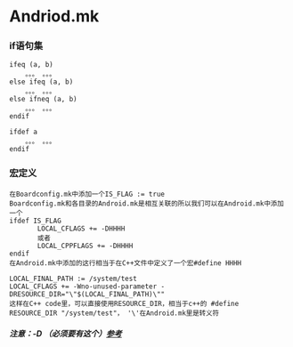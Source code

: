 # Andriod.mk

### if语句集

	ifeq (a, b)
		。。。 。。。
	else ifeq (a, b)
		。。。 。。。
	else ifneq (a, b)
		。。。 。。。
	endif
	
	ifdef a
		。。。 。。。
	endif
	
### 宏定义

	在Boardconfig.mk中添加一个IS_FLAG := true
	Boardconfig.mk和各目录的Android.mk是相互关联的所以我们可以在Android.mk中添加一个
	ifdef IS_FLAG
           LOCAL_CFLAGS += -DHHHH
           或者
           LOCAL_CPPFLAGS += -DHHHH
	endif
	在Android.mk中添加的这行相当于在C++文件中定义了一个宏#define HHHH

	LOCAL_FINAL_PATH := /system/test  
	LOCAL_CFLAGS += -Wno-unused-parameter -DRESOURCE_DIR="\"$(LOCAL_FINAL_PATH)\"" 
	这样在C++ code里，可以直接使用RESOURCE_DIR，相当于c++的 #define  RESOURCE_DIR "/system/test"， '\'在Android.mk里是转义符  

##### 注意：-D （必须要有这个）[参考](http://blog.csdn.net/u010748941/article/details/69504245)
  
	 